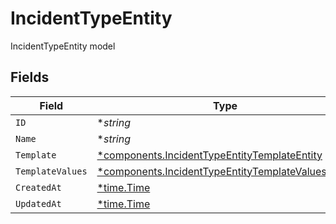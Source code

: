 # IncidentTypeEntity

IncidentTypeEntity model


## Fields

| Field                                                                                                                   | Type                                                                                                                    | Required                                                                                                                | Description                                                                                                             |
| ----------------------------------------------------------------------------------------------------------------------- | ----------------------------------------------------------------------------------------------------------------------- | ----------------------------------------------------------------------------------------------------------------------- | ----------------------------------------------------------------------------------------------------------------------- |
| `ID`                                                                                                                    | **string*                                                                                                               | :heavy_minus_sign:                                                                                                      | N/A                                                                                                                     |
| `Name`                                                                                                                  | **string*                                                                                                               | :heavy_minus_sign:                                                                                                      | N/A                                                                                                                     |
| `Template`                                                                                                              | [*components.IncidentTypeEntityTemplateEntity](../../models/components/incidenttypeentitytemplateentity.md)             | :heavy_minus_sign:                                                                                                      | N/A                                                                                                                     |
| `TemplateValues`                                                                                                        | [*components.IncidentTypeEntityTemplateValuesEntity](../../models/components/incidenttypeentitytemplatevaluesentity.md) | :heavy_minus_sign:                                                                                                      | N/A                                                                                                                     |
| `CreatedAt`                                                                                                             | [*time.Time](https://pkg.go.dev/time#Time)                                                                              | :heavy_minus_sign:                                                                                                      | N/A                                                                                                                     |
| `UpdatedAt`                                                                                                             | [*time.Time](https://pkg.go.dev/time#Time)                                                                              | :heavy_minus_sign:                                                                                                      | N/A                                                                                                                     |